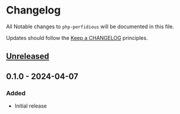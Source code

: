 # Changelog

All Notable changes to `php-perfidious` will be documented in this file.

Updates should follow the [Keep a CHANGELOG](http://keepachangelog.com/) principles.

## [Unreleased]

## 0.1.0 - 2024-04-07

### Added

- Initial release

[Unreleased]: https://github.com/jbboehr/php-perfidious/compare/v0.1.0...HEAD
